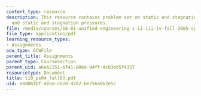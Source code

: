 ```yaml
---
content_type: resource
description: This resource contains problem set on static and stagnation temperatures,
  and static and stagnation pressures.
file: /media/courses/16-01-unified-engineering-i-ii-iii-iv-fall-2005-spring-2006/e0d06fbfde5ec62dd282be756a962e5c_t10_ps04_fall03.pdf
file_type: application/pdf
learning_resource_types:
- Assignments
ocw_type: OCWFile
parent_title: Assignments
parent_type: CourseSection
parent_uid: a6eb2151-6f41-806d-94ff-dc83eb5f4337
resourcetype: Document
title: t10_ps04_fall03.pdf
uid: e0d06fbf-de5e-c62d-d282-be756a962e5c
---
```

